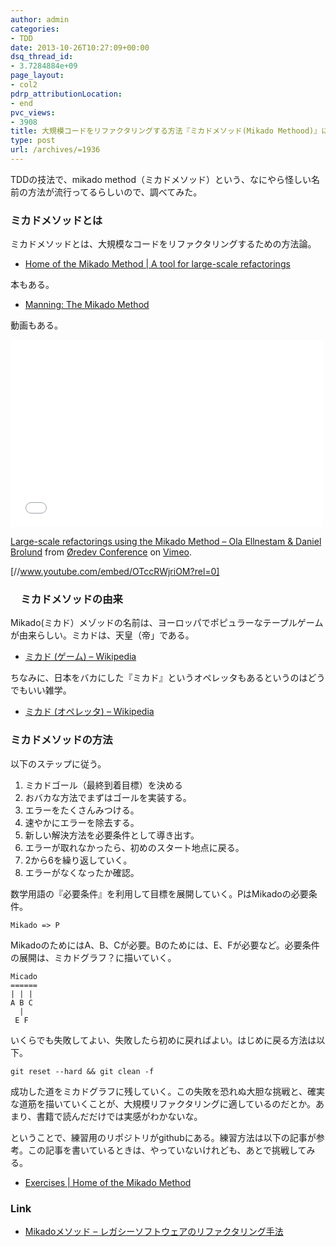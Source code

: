 ```yaml
---
author: admin
categories:
- TDD
date: 2013-10-26T10:27:09+00:00
dsq_thread_id:
- 3.7284884e+09
page_layout:
- col2
pdrp_attributionLocation:
- end
pvc_views:
- 3908
title: 大規模コードをリファクタリングする方法『ミカドメソッド(Mikado Methood)』について
type: post
url: /archives/=1936
---
```


TDDの技法で、mikado method（ミカドメソッド）という、なにやら怪しい名前の方法が流行ってるらしいので、調べてみた。

### ミカドメソッドとは

ミカドメソッドとは、大規模なコードをリファクタリングするための方法論。 

  * [Home of the Mikado Method | A tool for large-scale refactorings][1]

本もある。

  * [Manning: The Mikado Method][2]

動画もある。

<iframe src="//player.vimeo.com/video/16956932" width="500" height="300" frameborder="0" webkitallowfullscreen mozallowfullscreen allowfullscreen></iframe> 

[Large-scale refactorings using the Mikado Method &#8211; Ola Ellnestam & Daniel Brolund][3] from [&Oslash;redev Conference][4] on [Vimeo][5].

[//www.youtube.com/embed/OTccRWjriOM?rel=0]

### 　ミカドメソッドの由来

Mikado(ミカド）メゾッドの名前は、ヨーロッパでポピュラーなテープルゲームが由来らしい。ミカドは、天皇（帝」である。

  * [ミカド (ゲーム) &#8211; Wikipedia][6]

ちなみに、日本をバカにした『ミカド』というオペレッタもあるというのはどうでもいい雑学。

  * [ミカド (オペレッタ) &#8211; Wikipedia][7]

### ミカドメソッドの方法

以下のステップに従う。

  1. ミカドゴール（最終到着目標）を決める
  2. おバカな方法でまずはゴールを実装する。
  3. エラーをたくさんみつける。
  4. 速やかにエラーを除去する。
  5. 新しい解決方法を必要条件として導き出す。
  6. エラーが取れなかったら、初めのスタート地点に戻る。
  7. 2から6を繰り返していく。
  8. エラーがなくなったか確認。

数学用語の『必要条件』を利用して目標を展開していく。PはMikadoの必要条件。

    Mikado => P
    

MikadoのためにはA、B、Cが必要。Bのためには、E、Fが必要など。必要条件の展開は、ミカドグラフ？に描いていく。

    Micado
    ======
    | | |
    A B C
      |
     E F
    

いくらでも失敗してよい、失敗したら初めに戻ればよい。はじめに戻る方法は以下。

    git reset --hard && git clean -f
    

成功した道をミカドグラフに残していく。この失敗を恐れぬ大胆な挑戦と、確実な道筋を描いていくことが、大規模リファクタリングに適しているのだとか。あまり、書籍で読んだだけでは実感がわかないな。

ということで、練習用のリポジトリがgithubにある。練習方法は以下の記事が参考。この記事を書いているときは、やっていないけれども、あとで挑戦してみる。

  * [Exercises | Home of the Mikado Method][8]

### Link

  * [Mikadoメソッド &#8211; レガシーソフトウェアのリファクタリング手法][9]

 [1]: http://mikadomethod.wordpress.com/
 [2]: http://www.manning.com/ellnestam/
 [3]: http://vimeo.com/16956932
 [4]: http://vimeo.com/user4280938
 [5]: https://vimeo.com
 [6]: http://ja.wikipedia.org/wiki/%E3%83%9F%E3%82%AB%E3%83%89_(%E3%82%B2%E3%83%BC%E3%83%A0)
 [7]: http://ja.wikipedia.org/wiki/%E3%83%9F%E3%82%AB%E3%83%89_(%E3%82%AA%E3%83%9A%E3%83%AC%E3%83%83%E3%82%BF)
 [8]: http://mikadomethod.wordpress.com/exercises/
 [9]: http://www.infoq.com/jp/news/2012/03/mikado-method